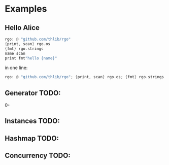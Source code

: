 # Examples

## Hello Alice

```rust
rgo: @ "github.com/thlib/rgo"
{print, scan} rgo.os
{fmt} rgo.strings
name scan
print fmt"hello {name}"
```

in one line:
```rust
rgo: @ "github.com/thlib/rgo"; {print, scan} rgo.os; {fmt} rgo.strings; name scan; print fmt"hello {name}"
```

## Generator TODO:
0-

## Instances TODO:


## Hashmap TODO:


## Concurrency TODO:


